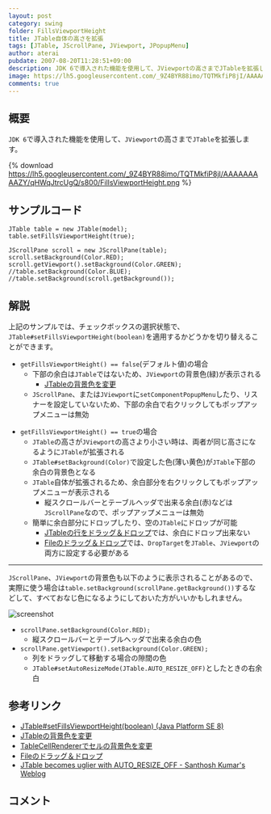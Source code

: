 ```yaml
---
layout: post
category: swing
folder: FillsViewportHeight
title: JTable自体の高さを拡張
tags: [JTable, JScrollPane, JViewport, JPopupMenu]
author: aterai
pubdate: 2007-08-20T11:28:51+09:00
description: JDK 6で導入された機能を使用して、JViewportの高さまでJTableを拡張します。
image: https://lh5.googleusercontent.com/_9Z4BYR88imo/TQTMkfiP8jI/AAAAAAAAAZY/qHWqJtrcUgQ/s800/FillsViewportHeight.png
comments: true
---
```

## 概要
`JDK 6`で導入された機能を使用して、`JViewport`の高さまで`JTable`を拡張します。

{% download https://lh5.googleusercontent.com/_9Z4BYR88imo/TQTMkfiP8jI/AAAAAAAAAZY/qHWqJtrcUgQ/s800/FillsViewportHeight.png %}

## サンプルコード
<pre class="prettyprint"><code>JTable table = new JTable(model);
table.setFillsViewportHeight(true);

JScrollPane scroll = new JScrollPane(table);
scroll.setBackground(Color.RED);
scroll.getViewport().setBackground(Color.GREEN);
//table.setBackground(Color.BLUE);
//table.setBackground(scroll.getBackground());
</code></pre>

## 解説
上記のサンプルでは、チェックボックスの選択状態で、`JTable#setFillsViewportHeight(boolean)`を適用するかどうかを切り替えることができます。

- `getFillsViewportHeight() == false`(デフォルト値)の場合
    - 下部の余白は`JTable`ではないため、`JViewport`の背景色(緑)が表示される
        - [JTableの背景色を変更](https://ateraimemo.com/Swing/TableBackground.html)
    - `JScrollPane`、または`JViewport`に`setComponentPopupMenu`したり、リスナーを設定していないため、下部の余白で右クリックしてもポップアップメニューは無効

<!-- dummy comment line for breaking list -->

- `getFillsViewportHeight() == true`の場合
    - `JTable`の高さが`JViewport`の高さより小さい時は、両者が同じ高さになるように`JTable`が拡張される
    - `JTable#setBackground(Color)`で設定した色(薄い黄色)が`JTable`下部の余白の背景色となる
    - `JTable`自体が拡張されるため、余白部分を右クリックしてもポップアップメニューが表示される
        - 縦スクロールバーとテーブルヘッダで出来る余白(赤)などは`JScrollPane`なので、ポップアップメニューは無効
    - 簡単に余白部分にドロップしたり、空の`JTable`にドロップが可能
        - [JTableの行をドラッグ＆ドロップ](https://ateraimemo.com/Swing/DnDTable.html)では、余白にドロップ出来ない
        - [Fileのドラッグ＆ドロップ](https://ateraimemo.com/Swing/FileListFlavor.html)では、`DropTarget`を`JTable`、`JViewport`の両方に設定する必要がある

<!-- dummy comment line for breaking list -->

- - - -
`JScrollPane`、`JViewport`の背景色も以下のように表示されることがあるので、実際に使う場合は`table.setBackground(scrollPane.getBackground())`するなどして、すべておなじ色になるようにしておいた方がいいかもしれません。

![screenshot](https://lh6.googleusercontent.com/_9Z4BYR88imo/TQTMm5lGwGI/AAAAAAAAAZc/VWaIAURiCKk/s800/FillsViewportHeight1.png)

- `scrollPane.setBackground(Color.RED);`
    - 縦スクロールバーとテーブルヘッダで出来る余白の色
- `scrollPane.getViewport().setBackground(Color.GREEN);`
    - 列をドラッグして移動する場合の隙間の色
    - `JTable#setAutoResizeMode(JTable.AUTO_RESIZE_OFF)`としたときの右余白

<!-- dummy comment line for breaking list -->

## 参考リンク
- [JTable#setFillsViewportHeight(boolean) (Java Platform SE 8)](https://docs.oracle.com/javase/jp/8/docs/api/javax/swing/JTable.html#setFillsViewportHeight-boolean-)
- [JTableの背景色を変更](https://ateraimemo.com/Swing/TableBackground.html)
- [TableCellRendererでセルの背景色を変更](https://ateraimemo.com/Swing/StripeTable.html)
- [Fileのドラッグ＆ドロップ](https://ateraimemo.com/Swing/FileListFlavor.html)
- [JTable becomes uglier with AUTO_RESIZE_OFF - Santhosh Kumar's Weblog](http://www.jroller.com/santhosh/entry/jtable_becomes_uglier_with_auto)

<!-- dummy comment line for breaking list -->

## コメント
